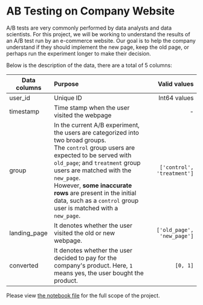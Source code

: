 # AB Testing on Company Website
A/B tests are very commonly performed by data analysts and data scientists. For this project, we will be working to understand the results of an A/B test run by an e-commerce website.  Our goal is to help the company understand if they should implement the new page, keep the old page, or perhaps run the experiment longer to make their decision.

Below is the description of the data, there are a total of 5 columns:

<center>

|Data columns|Purpose|Valid values|
| ------------- |:-------------| -----:|
|user_id|Unique ID|Int64 values|
|timestamp|Time stamp when the user visited the webpage|-|
|group|In the current A/B experiment, the users are categorized into two broad groups. <br>The `control` group users are expected to be served with `old_page`; and `treatment` group users are matched with the `new_page`. <br>However, **some inaccurate rows** are present in the initial data, such as a `control` group user is matched with a `new_page`. |`['control', 'treatment']`|
|landing_page|It denotes whether the user visited the old or new webpage.|`['old_page', 'new_page']`|
|converted|It denotes whether the user decided to pay for the company's product. Here, `1` means yes, the user bought the product.|`[0, 1]`|
</center>

Please view [the notebook file](https://github.com/mathias-mike/Analyzing-Data/blob/master/AB%20Testing%20Company%20Webpage/Analyze_ab_test_results_notebook.ipynb) for the full scope of the project. 